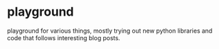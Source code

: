 # playground
playground for various things, mostly trying out new python libraries and code that follows interesting blog posts.
